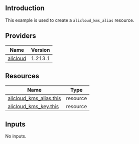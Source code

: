 <!-- BEGIN_TF_DOCS -->
## Introduction

This example is used to create a `alicloud_kms_alias` resource.

## Providers

| Name | Version |
|------|---------|
| <a name="provider_alicloud"></a> [alicloud](#provider\_alicloud) | 1.213.1 |

## Resources

| Name | Type |
|------|------|
| [alicloud_kms_alias.this](https://registry.terraform.io/providers/aliyun/alicloud/latest/docs/resources/kms_alias) | resource |
| [alicloud_kms_key.this](https://registry.terraform.io/providers/aliyun/alicloud/latest/docs/resources/kms_key) | resource |

## Inputs

No inputs.
<!-- END_TF_DOCS -->    